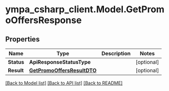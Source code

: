 # ympa_csharp_client.Model.GetPromoOffersResponse

## Properties

Name | Type | Description | Notes
------------ | ------------- | ------------- | -------------
**Status** | **ApiResponseStatusType** |  | [optional] 
**Result** | [**GetPromoOffersResultDTO**](GetPromoOffersResultDTO.md) |  | [optional] 

[[Back to Model list]](../README.md#documentation-for-models) [[Back to API list]](../README.md#documentation-for-api-endpoints) [[Back to README]](../README.md)


